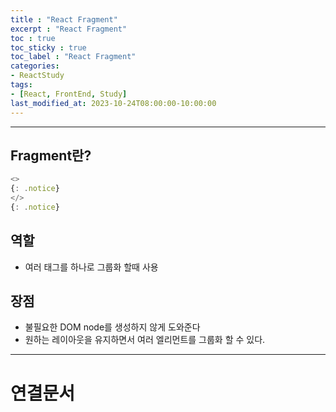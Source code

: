 ```yaml
---
title : "React Fragment"
excerpt : "React Fragment"
toc : true
toc_sticky : true
toc_label : "React Fragment"
categories:
- ReactStudy
tags:
- [React, FrontEnd, Study]
last_modified_at: 2023-10-24T08:00:00-10:00:00
---
```

  
---
  
## Fragment란?
  
```javascript
<> 
{: .notice}  
</> 
{: .notice}  
```
  
## 역할
- 여러 태그를 하나로 그룹화 할때 사용
  
## 장점
- 불필요한 DOM node를 생성하지 않게 도와준다
- 원하는 레이아웃을 유지하면서 여러 엘리먼트를 그룹화 할 수 있다.

---
  
# 연결문서
